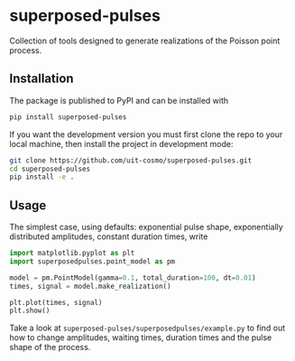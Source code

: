 # superposed-pulses
Collection of tools designed to generate realizations of the Poisson point process.

## Installation
The package is published to PyPI and can be installed with

```sh
pip install superposed-pulses
```

If you want the development version you must first clone the repo to your local machine,
then install the project in development mode:

```sh
git clone https://github.com/uit-cosmo/superposed-pulses.git
cd superposed-pulses
pip install -e .
```
## Usage
The simplest case, using defaults: exponential pulse shape, exponentially distributed amplitudes, constant duration times, write
```Python
import matplotlib.pyplot as plt
import superposedpulses.point_model as pm

model = pm.PointModel(gamma=0.1, total_duration=100, dt=0.01)
times, signal = model.make_realization()

plt.plot(times, signal)
plt.show()
```
Take a look at `superposed-pulses/superposedpulses/example.py` to find out how to change amplitudes, waiting times, duration times and the pulse shape of the process.

